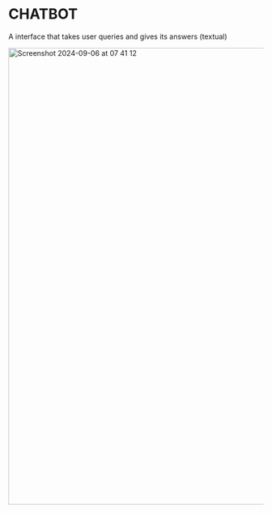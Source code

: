# CHATBOT
A interface that takes user queries and gives its answers (textual) 

<img width="903" alt="Screenshot 2024-09-06 at 07 41 12" src="https://github.com/user-attachments/assets/07619bbf-e0c6-4a9e-bd21-2c26b4f75686">

